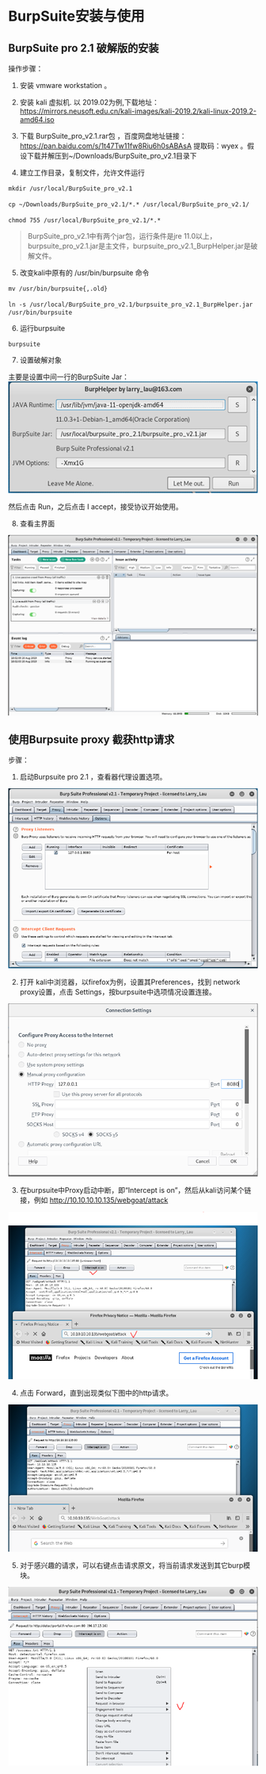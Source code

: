 # BurpSuite安装与使用

## BurpSuite pro 2.1 破解版的安装


操作步骤：
1. 安装 vmware workstation 。
2. 安装 kali  虚拟机.
   以 2019.02为例,下载地址：https://mirrors.neusoft.edu.cn/kali-images/kali-2019.2/kali-linux-2019.2-amd64.iso

3. 下载 BurpSuite_pro_v2.1.rar包 ，百度网盘地址链接：https://pan.baidu.com/s/1t47Tw11fw8Riu6h0sABAsA 提取码：wyex 。假设下载并解压到~/Downloads/BurpSuite_pro_v2.1目录下

4. 建立工作目录，复制文件，允许文件运行
```
mkdir /usr/local/BurpSuite_pro_v2.1

cp ~/Downloads/BurpSuite_pro_v2.1/*.* /usr/local/BurpSuite_pro_v2.1/

chmod 755 /usr/local/BurpSuite_pro_v2.1/*.*

```
> BurpSuite_pro_v2.1中有两个jar包，运行条件是jre 11.0以上，burpsuite_pro_v2.1.jar是主文件，burpsuite_pro_v2.1_BurpHelper.jar是破解文件。

5. 改变kali中原有的 /usr/bin/burpsuite 命令
```
mv /usr/bin/burpsuite{,.old}

ln -s /usr/local/BurpSuite_pro_v2.1/burpsuite_pro_v2.1_BurpHelper.jar /usr/bin/burpsuite 
```

6. 运行burpsuite

```
burpsuite
```
7. 设置破解对象

主要是设置中间一行的BurpSuite Jar：
![破解界面](images/burpsuite/破解界面.png)

然后点击 Run，之后点击 I accept，接受协议开始使用。

8. 查看主界面

![main界面](images/burpsuite/main.png)


## 使用Burpsuite proxy 截获http请求

步骤：
1. 启动Burpsuite pro 2.1 ，查看器代理设置选项。

![proxy-options](images/burpsuite/proxy-options.png)

2. 打开 kali中浏览器，以firefox为例，设置其Preferences，找到 network proxy设置，点击 Settings，按burpsuite中选项情况设置连接。

![browser-proxy-setting](images/burpsuite/browser-proxy-setting.png)

3. 在burpsuite中Proxy启动中断，即“Intercept is on”，然后从kali访问某个链接，例如 http://10.10.10.10.135/webgoat/attack

![proxy-op-01](images/burpsuite/proxy-op-01.png)

4. 点击 Forward，直到出现类似下图中的http请求。

![proxy-op-02](images/burpsuite/proxy-op-02.png)

5. 对于感兴趣的请求，可以右键点击请求原文，将当前请求发送到其它burp模块。

![proxy-op-04](images/burpsuite/proxy-op-04.png)